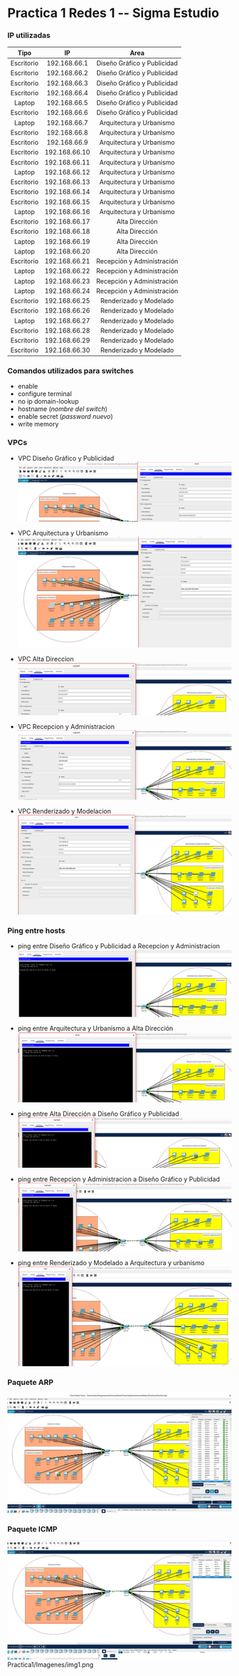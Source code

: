 # Practica 1 Redes 1 -- Sigma Estudio


### IP utilizadas

|  **Tipo**  |     **IP**    |           **Area**          |
|:----------:|:-------------:|:---------------------------:|
| Escritorio | 192.168.66.1  | Diseño Gráfico y Publicidad |
| Escritorio | 192.168.66.2  | Diseño Gráfico y Publicidad |
| Escritorio | 192.168.66.3  | Diseño Gráfico y Publicidad |
| Escritorio | 192.168.66.4  | Diseño Gráfico y Publicidad |
| Laptop     | 192.168.66.5  | Diseño Gráfico y Publicidad |
| Escritorio | 192.168.66.6  | Diseño Gráfico y Publicidad |
| Laptop     | 192.168.66.7  | Arquitectura y Urbanismo    |
| Escritorio | 192.168.66.8  | Arquitectura y Urbanismo    |
| Escritorio | 192.168.66.9  | Arquitectura y Urbanismo    |
| Escritorio | 192.168.66.10 | Arquitectura y Urbanismo    |
| Escritorio | 192.168.66.11 | Arquitectura y Urbanismo    |
| Laptop     | 192.168.66.12 | Arquitectura y Urbanismo    |
| Escritorio | 192.168.66.13 | Arquitectura y Urbanismo    |
| Escritorio | 192.168.66.14 | Arquitectura y Urbanismo    |
| Escritorio | 192.168.66.15 | Arquitectura y Urbanismo    |
| Laptop     | 192.168.66.16 | Arquitectura y Urbanismo    |
| Escritorio | 192.168.66.17 | Alta Dirección              |
| Escritorio | 192.168.66.18 | Alta Dirección              |
| Laptop     | 192.168.66.19 | Alta Dirección              |
| Laptop     | 192.168.66.20 | Alta Dirección              |
| Escritorio | 192.168.66.21 | Recepción y Administración  |
| Laptop     | 192.168.66.22 | Recepción y Administración  |
| Laptop     | 192.168.66.23 | Recepción y Administración  |
| Laptop     | 192.168.66.24 | Recepción y Administración  |
| Escritorio | 192.168.66.25 | Renderizado y Modelado      |
| Escritorio | 192.168.66.26 | Renderizado y Modelado      |
| Laptop     | 192.168.66.27 | Renderizado y Modelado      |
| Escritorio | 192.168.66.28 | Renderizado y Modelado      |
| Escritorio | 192.168.66.29 | Renderizado y Modelado      |
| Escritorio | 192.168.66.30 | Renderizado y Modelado      |


### Comandos utilizados para switches
* enable
* configure terminal
* no ip domain-lookup
* hostname (*nombre del switch*)
* enable secret (*password nuevo*)
* write memory

### VPCs
+ VPC Diseño Gráfico y Publicidad
![Imagen](Imagenes/img1.png)

+ VPC Arquitectura y Urbanismo
![Imagen](Imagenes/img2.png)

+ VPC Alta Direccion
![Imagen](Imagenes/img3.png)

+ VPC Recepcion y Administracion
![Imagen](Imagenes/img4.png)

+ VPC Renderizado y Modelacion
![Imagen](Imagenes/img5.png)

### Ping entre hosts
* ping entre Diseño Gráfico y Publicidad a Recepcion y Administracion
![Imagen](Imagenes/img6.png)

* ping entre Arquitectura y Urbanismo a Alta Dirección
![Imagen](Imagenes/img7.png)

* ping entre Alta Dirección a Diseño Gráfico y Publicidad
![Imagen](Imagenes/img8.png)

* ping entre Recepcion y Administracion a Diseño Gráfico y Publicidad
![Imagen](Imagenes/img9.png)

* ping entre Renderizado y Modelado a Arquitectura y urbanismo
![Imagen](Imagenes/img10.png)

### Paquete ARP
![Imagen](Imagenes/img12.png)


### Paquete ICMP
![Imagen](Imagenes/img11.png)
Practica1/Imagenes/img1.png
